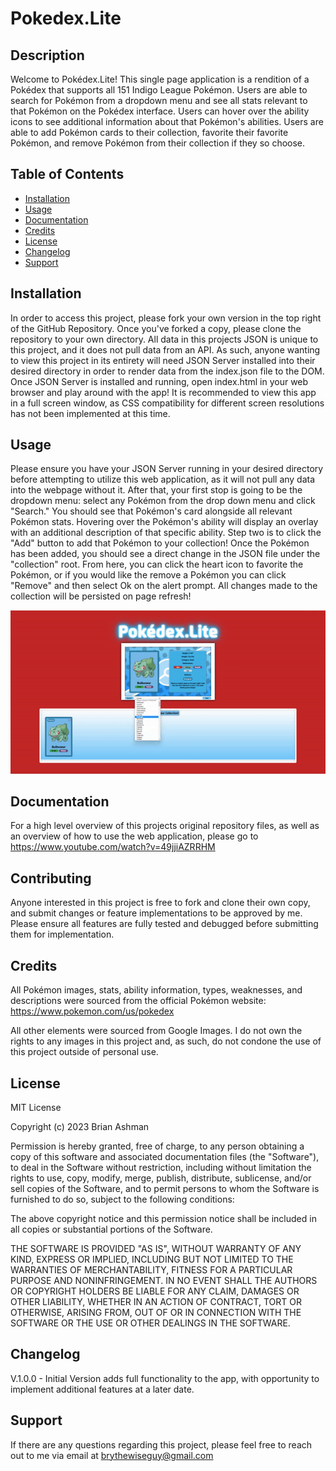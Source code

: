 # Pokedex.Lite

## Description

Welcome to Pokédex.Lite! This single page application is a rendition of a Pokédex that supports all 151 Indigo League Pokémon. Users are able to search for Pokémon from a dropdown menu and see all stats relevant to that Pokémon on the Pokédex interface. Users can hover over the ability icons to see additional information about that Pokémon's abilities. Users are able to add Pokémon cards to their collection, favorite their favorite Pokémon, and remove Pokémon from their collection if they so choose.

## Table of Contents

- [Installation](#installation)
- [Usage](#usage)
- [Documentation](#documentation)
- [Credits](#credits)
- [License](#license)
- [Changelog](#changelog)
- [Support](#support)

## Installation

In order to access this project, please fork your own version in the top right of the GitHub Repository. Once you've forked a copy, please clone the repository to your own directory. All data in this projects JSON is unique to this project, and it does not pull data from an API. As such, anyone wanting to view this project in its entirety will need JSON Server installed into their desired directory in order to render data from the index.json file to the DOM. Once JSON Server is installed and running, open index.html in your web browser and play around with the app! It is recommended to view this app in a full screen window, as CSS compatibility for different screen resolutions has not been implemented at this time.

## Usage

Please ensure you have your JSON Server running in your desired directory before attempting to utilize this web application, as it will not pull any data into the webpage without it. After that, your first stop is going to be the dropdown menu: select any Pokémon from the drop down menu and click "Search." You should see that Pokémon's card alongside all relevant Pokémon stats. Hovering over the Pokémon's ability will display an overlay with an additional description of that specific ability. Step two is to click the "Add" button to add that Pokémon to your collection! Once the Pokémon has been added, you should see a direct change in the JSON file under the "collection" root. From here, you can click the heart icon to favorite the Pokémon, or if you would like the remove a Pokémon you can click "Remove" and then select Ok on the alert prompt. All changes made to the collection will be persisted on page refresh!

![Pokedex.Lite GIF](Usage/pokedexlite.gif)

## Documentation

For a high level overview of this projects original repository files, as well as an overview of how to use the web application, please go to https://www.youtube.com/watch?v=49jjiAZRRHM

## Contributing

Anyone interested in this project is free to fork and clone their own copy, and submit changes or feature implementations to be approved by me. Please ensure all features are fully tested and debugged before submitting them for implementation.

## Credits

All Pokémon images, stats, ability information, types, weaknesses, and descriptions were sourced from the official Pokémon website: https://www.pokemon.com/us/pokedex

All other elements were sourced from Google Images. I do not own the rights to any images in this project and, as such, do not condone the use of this project outside of personal use.

## License

MIT License

Copyright (c) 2023 Brian Ashman

Permission is hereby granted, free of charge, to any person obtaining a copy
of this software and associated documentation files (the "Software"), to deal
in the Software without restriction, including without limitation the rights
to use, copy, modify, merge, publish, distribute, sublicense, and/or sell
copies of the Software, and to permit persons to whom the Software is
furnished to do so, subject to the following conditions:

The above copyright notice and this permission notice shall be included in all
copies or substantial portions of the Software.

THE SOFTWARE IS PROVIDED "AS IS", WITHOUT WARRANTY OF ANY KIND, EXPRESS OR
IMPLIED, INCLUDING BUT NOT LIMITED TO THE WARRANTIES OF MERCHANTABILITY,
FITNESS FOR A PARTICULAR PURPOSE AND NONINFRINGEMENT. IN NO EVENT SHALL THE
AUTHORS OR COPYRIGHT HOLDERS BE LIABLE FOR ANY CLAIM, DAMAGES OR OTHER
LIABILITY, WHETHER IN AN ACTION OF CONTRACT, TORT OR OTHERWISE, ARISING FROM,
OUT OF OR IN CONNECTION WITH THE SOFTWARE OR THE USE OR OTHER DEALINGS IN THE
SOFTWARE.

## Changelog

V.1.0.0 - Initial Version adds full functionality to the app, with opportunity to implement additional features at a later date.

## Support

If there are any questions regarding this project, please feel free to reach out to me via email at brythewiseguy@gmail.com